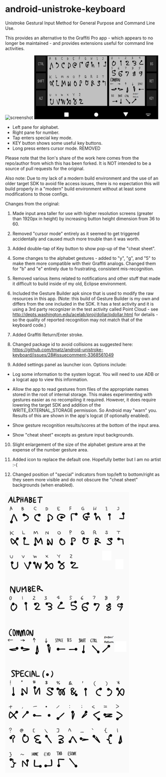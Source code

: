 # android-unistroke-keyboard

Unistroke Gestural Input Method for General Purpose and Command Line Use.

This provides an alternative to the Graffiti Pro app - which appears to no longer be maintained - and provides extensions useful for command line activities.

<img alt="screenshot" src="./docs/images/screenshot.png" width="400px">
<img alt="screenshot" src="./docs/images/screenshot2.png" width="400px">

* Left pane for alphabet.
* Right pane for number.
* Tap enters special key mode.
* KEY button shows some useful key buttons.
* Long press enters cursor mode. REMOVED

Please note that the lion's share of the work here comes from the repo/author from which this has been forked. It is NOT intended to be a source of pull requests for the original.

Also note: Due to my lack of a modern build environment and the use of an older target SDK to avoid file access issues, there is no expectation this will build properly in a "modern" build environment without at least some modifications to those configs.

Changes from the original:

1. Made input area taller for use with higher resolution screens (greater than 1920px in height) by increasing button height dimension from 36 to 60.

2. Removed "cursor mode" entirely as it seemed to get triggered accidentally and caused much more trouble than it was worth.

3. Added double-tap of Key button to show pop-up of the "cheat sheet".

4. Some changes to the alphabet gestures - added to "y", "g", and "5" to make them more compatible with their Graffiti analogs. Changed them for "b" and "e" entirely due to frustrating, consistent mis-recognition.

5. Removed various items related to notifications and other stuff that made it difficult to build inside of my old, Eclipse environment.

6. Included the Gesture Builder apk since that is used to modify the raw resources in this app. (Note: this build of Gesture Builder is my own and differs from the one included in the SDK. It has a test activity and it is using a 3rd party recognizer in
the test activity called Point Cloud - see http://depts.washington.edu/acelab/proj/dollar/pdollar.html for details - so the quality of reported recognition may not match that of the keyboard code.)

7. Added Graffiti Return/Enter stroke.

8. Changed package id to avoid collisions as suggested here: https://github.com/tmatz/android-unistroke-keyboard/issues/28#issuecomment-3368561049

9. Added settings panel as launcher icon. Options include:

 * Log some information to the system logcat. You will need to use ADB or a logcat app to view this information.

 * Allow the app to read gestures from files of the appropriate names stored in the root of internal storage. This makes experimenting with gestures easier as no recompiling it required. However, it does require lowering the target SDK and addition of
the WRITE_EXTERNAL_STORAGE permission. So Android may "warn" you. Results of this are shown in the app's logcat (if optionally enabled).

 * Show gesture recognition results/scores at the bottom of the input area.

 * Show "cheat sheet" excepts as gesture input backgrounds.

10. Slight enlargement of the size of the alphabet gesture area at the expense of the number gesture area.

11. Added icon to replace the default one. Hopefully better but I am no artist :-(

12. Changed position of "special" indicators from top/left to bottom/right as they seem more visible and do not obscure the "cheat sheet" backgrounds (when enabled).

<img alt="gesture" src="./docs/images/gesture.png" width="400px">
